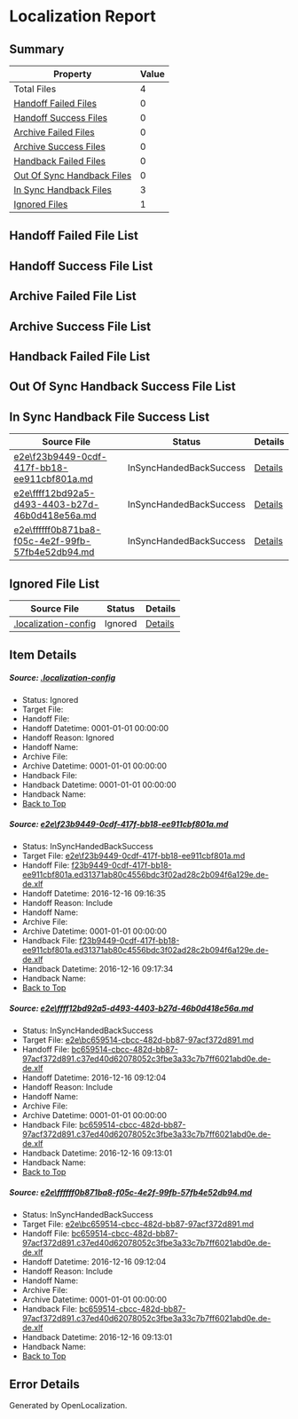 # <a name='report-top'></a> Localization Report

## Summary
 Property | Value 
 -------- | ----- 
 Total Files | 4
[ Handoff Failed Files ](#handoff-failed-list)| 0
[ Handoff Success Files ](#handoff-success-list)| 0
[ Archive Failed Files ](#archive-failed-list)| 0
[ Archive Success Files ](#archive-success-list)| 0
[ Handback Failed Files ](#handback-failed-list)| 0
[ Out Of Sync Handback Files ](#outofsync-handback-success-list)| 0
[ In Sync Handback Files ](#insync-handback-success-list)| 3
[ Ignored Files ](#ignored-list)| 1

## <a name='handoff-failed-list'></a> Handoff Failed File List

## <a name='handoff-success-list'></a> Handoff Success File List

## <a name='archive-failed-list'></a> Archive Failed File List

## <a name='archive-success-list'></a> Archive Success File List

## <a name='handback-failed-list'></a> Handback Failed File List

## <a name='outofsync-handback-success-list'></a> Out Of Sync Handback Success File List

## <a name='insync-handback-success-list'></a> In Sync Handback File Success List
 Source File | Status | Details 
 ----------- | ------ | ------- 
 [e2e\f23b9449-0cdf-417f-bb18-ee911cbf801a.md](https://github.com/OpenLocalizationTestOrg/ol-test0/blob/b8a8c079ffe064d3b73417386352c212af13a068/e2e/f23b9449-0cdf-417f-bb18-ee911cbf801a.md) | InSyncHandedBackSuccess | [Details](#8acd8fea3b13b90b2b8ddf9705d58de20f1e35591)
 [e2e\ffff12bd92a5-d493-4403-b27d-46b0d418e56a.md](https://github.com/OpenLocalizationTestOrg/ol-test0/blob/3d479fc9e1a3bc73b07944b27de668d2b84696cd/e2e/ffff12bd92a5-d493-4403-b27d-46b0d418e56a.md) | InSyncHandedBackSuccess | [Details](#c094d51f1e7adf454d204c28697975d6143a04642)
 [e2e\ffffff0b871ba8-f05c-4e2f-99fb-57fb4e52db94.md](https://github.com/OpenLocalizationTestOrg/ol-test0/blob/b8a8c079ffe064d3b73417386352c212af13a068/e2e/ffffff0b871ba8-f05c-4e2f-99fb-57fb4e52db94.md) | InSyncHandedBackSuccess | [Details](#c094d51f1e7adf454d204c28697975d6143a04643)

## <a name='ignored-list'></a> Ignored File List
 Source File | Status | Details 
 ----------- | ------ | ------- 
 [.localization-config](https://github.com/OpenLocalizationTestOrg/ol-test0/blob/b8a8c079ffe064d3b73417386352c212af13a068/.localization-config) | Ignored | [Details](#cb0632cf59c1387fc1742bfb9fa3c47f87e2e5c90)

## Item Details
##### <a name='cb0632cf59c1387fc1742bfb9fa3c47f87e2e5c90'></a> Source: [.localization-config](https://github.com/OpenLocalizationTestOrg/ol-test0/blob/b8a8c079ffe064d3b73417386352c212af13a068/.localization-config)
* Status: Ignored
* Target File: 
* Handoff File: 
* Handoff Datetime: 0001-01-01 00:00:00
* Handoff Reason: Ignored
* Handoff Name: 
* Archive File: 
* Archive Datetime: 0001-01-01 00:00:00
* Handback File: 
* Handback Datetime: 0001-01-01 00:00:00
* Handback Name: 
* [Back to Top](#report-top)

##### <a name='8acd8fea3b13b90b2b8ddf9705d58de20f1e35591'></a> Source: [e2e\f23b9449-0cdf-417f-bb18-ee911cbf801a.md](https://github.com/OpenLocalizationTestOrg/ol-test0/blob/b8a8c079ffe064d3b73417386352c212af13a068/e2e/f23b9449-0cdf-417f-bb18-ee911cbf801a.md)
* Status: InSyncHandedBackSuccess
* Target File: [e2e\f23b9449-0cdf-417f-bb18-ee911cbf801a.md](https://github.com/OpenLocalizationTestOrg/ol-test0-dede/blob/c3dac8b2d7a45cec66b4bd659c8dfdb583e67e4b/e2e/f23b9449-0cdf-417f-bb18-ee911cbf801a.md)
* Handoff File: [f23b9449-0cdf-417f-bb18-ee911cbf801a.ed31371ab80c4556bdc3f02ad28c2b094f6a129e.de-de.xlf](https://github.com/OpenLocalizationTestOrg/ol-test0-handoff/blob/f665fcdbae1257c77cd4c4e88427d676298a4f28/ol-handoff/OpenLocalizationTestOrg/ol-test0-dede/xinjiang/ht/f23b9449-0cdf-417f-bb18-ee911cbf801a.ed31371ab80c4556bdc3f02ad28c2b094f6a129e.de-de.xlf)
* Handoff Datetime: 2016-12-16 09:16:35
* Handoff Reason: Include
* Handoff Name: 
* Archive File: 
* Archive Datetime: 0001-01-01 00:00:00
* Handback File: [f23b9449-0cdf-417f-bb18-ee911cbf801a.ed31371ab80c4556bdc3f02ad28c2b094f6a129e.de-de.xlf](https://github.com/OpenLocalizationTestOrg/ol-test0-handback/blob/3892409008aea68255f238a3c2b81644f9f5e6f7/ol-handback/OpenLocalizationTestOrg/ol-test0-dede/xinjiang/ht/f23b9449-0cdf-417f-bb18-ee911cbf801a.ed31371ab80c4556bdc3f02ad28c2b094f6a129e.de-de.xlf)
* Handback Datetime: 2016-12-16 09:17:34
* Handback Name: 
* [Back to Top](#report-top)

##### <a name='c094d51f1e7adf454d204c28697975d6143a04642'></a> Source: [e2e\ffff12bd92a5-d493-4403-b27d-46b0d418e56a.md](https://github.com/OpenLocalizationTestOrg/ol-test0/blob/3d479fc9e1a3bc73b07944b27de668d2b84696cd/e2e/ffff12bd92a5-d493-4403-b27d-46b0d418e56a.md)
* Status: InSyncHandedBackSuccess
* Target File: [e2e\bc659514-cbcc-482d-bb87-97acf372d891.md](https://github.com/OpenLocalizationTestOrg/ol-test0-dede/blob/a9f0229322cfba1769276630370e643642059746/e2e/bc659514-cbcc-482d-bb87-97acf372d891.md)
* Handoff File: [bc659514-cbcc-482d-bb87-97acf372d891.c37ed40d62078052c3fbe3a33c7b7ff6021abd0e.de-de.xlf](https://github.com/OpenLocalizationTestOrg/ol-test0-handoff/blob/eaeea5028651eeec36de8ff98b056743c5528c1a/ol-handoff/OpenLocalizationTestOrg/ol-test0-dede/xinjiang/ht/bc659514-cbcc-482d-bb87-97acf372d891.c37ed40d62078052c3fbe3a33c7b7ff6021abd0e.de-de.xlf)
* Handoff Datetime: 2016-12-16 09:12:04
* Handoff Reason: Include
* Handoff Name: 
* Archive File: 
* Archive Datetime: 0001-01-01 00:00:00
* Handback File: [bc659514-cbcc-482d-bb87-97acf372d891.c37ed40d62078052c3fbe3a33c7b7ff6021abd0e.de-de.xlf](https://github.com/OpenLocalizationTestOrg/ol-test0-handback/blob/7a28aefa41d9b031fe34c07eb009655de4059d05/ol-handback/OpenLocalizationTestOrg/ol-test0-dede/xinjiang/ht/bc659514-cbcc-482d-bb87-97acf372d891.c37ed40d62078052c3fbe3a33c7b7ff6021abd0e.de-de.xlf)
* Handback Datetime: 2016-12-16 09:13:01
* Handback Name: 
* [Back to Top](#report-top)

##### <a name='c094d51f1e7adf454d204c28697975d6143a04643'></a> Source: [e2e\ffffff0b871ba8-f05c-4e2f-99fb-57fb4e52db94.md](https://github.com/OpenLocalizationTestOrg/ol-test0/blob/b8a8c079ffe064d3b73417386352c212af13a068/e2e/ffffff0b871ba8-f05c-4e2f-99fb-57fb4e52db94.md)
* Status: InSyncHandedBackSuccess
* Target File: [e2e\bc659514-cbcc-482d-bb87-97acf372d891.md](https://github.com/OpenLocalizationTestOrg/ol-test0-dede/blob/a9f0229322cfba1769276630370e643642059746/e2e/bc659514-cbcc-482d-bb87-97acf372d891.md)
* Handoff File: [bc659514-cbcc-482d-bb87-97acf372d891.c37ed40d62078052c3fbe3a33c7b7ff6021abd0e.de-de.xlf](https://github.com/OpenLocalizationTestOrg/ol-test0-handoff/blob/eaeea5028651eeec36de8ff98b056743c5528c1a/ol-handoff/OpenLocalizationTestOrg/ol-test0-dede/xinjiang/ht/bc659514-cbcc-482d-bb87-97acf372d891.c37ed40d62078052c3fbe3a33c7b7ff6021abd0e.de-de.xlf)
* Handoff Datetime: 2016-12-16 09:12:04
* Handoff Reason: Include
* Handoff Name: 
* Archive File: 
* Archive Datetime: 0001-01-01 00:00:00
* Handback File: [bc659514-cbcc-482d-bb87-97acf372d891.c37ed40d62078052c3fbe3a33c7b7ff6021abd0e.de-de.xlf](https://github.com/OpenLocalizationTestOrg/ol-test0-handback/blob/7a28aefa41d9b031fe34c07eb009655de4059d05/ol-handback/OpenLocalizationTestOrg/ol-test0-dede/xinjiang/ht/bc659514-cbcc-482d-bb87-97acf372d891.c37ed40d62078052c3fbe3a33c7b7ff6021abd0e.de-de.xlf)
* Handback Datetime: 2016-12-16 09:13:01
* Handback Name: 
* [Back to Top](#report-top)


## Error Details

Generated by OpenLocalization.
